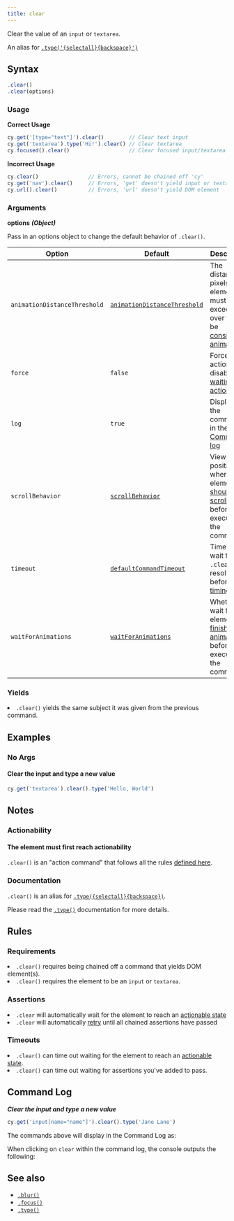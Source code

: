 ```yaml
---
title: clear
---
```


Clear the value of an `input` or `textarea`.

<Alert type="info">


An alias for [`.type('{selectall}{backspace}')`](/api/commands/type)

</Alert>

## Syntax

```javascript
.clear()
.clear(options)
```

### Usage

**<Icon name="check-circle" color="green"></Icon> Correct Usage**

```javascript
cy.get('[type="text"]').clear()        // Clear text input
cy.get('textarea').type('Hi!').clear() // Clear textarea
cy.focused().clear()                   // Clear focused input/textarea
```

**<Icon name="exclamation-triangle" color="red"></Icon> Incorrect Usage**

```javascript
cy.clear()                // Errors, cannot be chained off 'cy'
cy.get('nav').clear()     // Errors, 'get' doesn't yield input or textarea
cy.url().clear()          // Errors, 'url' doesn't yield DOM element
```

### Arguments

**<Icon name="angle-right"></Icon> options**  ***(Object)***

Pass in an options object to change the default behavior of `.clear()`.

Option | Default | Description
--- | --- | ---
`animationDistanceThreshold` | [`animationDistanceThreshold`](/guides/references/configuration#Actionability) | The distance in pixels an element must exceed over time to be [considered animating](/guides/core-concepts/interacting-with-elements#Animations).
`force` | `false` | Forces the action, disables [waiting for actionability](#Assertions)
`log` | `true` | Displays the command in the [Command log](/guides/core-concepts/test-runner#Command-Log)
`scrollBehavior` | [`scrollBehavior`](/guides/references/configuration#Actionability) | Viewport position to where an element [should be scrolled](/guides/core-concepts/interacting-with-elements#Scrolling) before executing the command
`timeout` | [`defaultCommandTimeout`](/guides/references/configuration#Timeouts) | Time to wait for `.clear()` to resolve before [timing out](#Timeouts)
`waitForAnimations` | [`waitForAnimations`](/guides/references/configuration#Actionability) | Whether to wait for elements to [finish animating](/guides/core-concepts/interacting-with-elements#Animations) before executing the command.

### Yields [<Icon name="question-circle"/>](introduction-to-cypress#Subject-Management)

<List><li>`.clear()` yields the same subject it was given from the previous command.</li></List>

## Examples

### No Args

#### Clear the input and type a new value

```javascript
cy.get('textarea').clear().type('Hello, World')
```

## Notes

### Actionability

#### The element must first reach actionability

`.clear()` is an "action command" that follows all the rules [defined here](/guides/core-concepts/interacting-with-elements).

### Documentation

`.clear()` is an alias for [`.type({selectall}{backspace})`](/api/commands/type).

Please read the [`.type()`](/api/commands/type) documentation for more details.

## Rules

### Requirements [<Icon name="question-circle"/>](introduction-to-cypress#Chains-of-Commands)

<List><li>`.clear()` requires being chained off a command that yields DOM element(s).</li><li>`.clear()` requires the element to be an `input` or `textarea`.</li></List>

### Assertions [<Icon name="question-circle"/>](introduction-to-cypress#Assertions)

<List><li>`.clear` will automatically wait for the element to reach an [actionable state](/guides/core-concepts/interacting-with-elements)</li><li>`.clear` will automatically [retry](/guides/core-concepts/retry-ability) until all chained assertions have passed</li></List>

### Timeouts [<Icon name="question-circle"/>](introduction-to-cypress#Timeouts)

<List><li>`.clear()` can time out waiting for the element to reach an [actionable state](/guides/core-concepts/interacting-with-elements).</li><li>`.clear()` can time out waiting for assertions you've added to pass.</li></List>

## Command Log

***Clear the input and type a new value***

```javascript
cy.get('input[name="name"]').clear().type('Jane Lane')
```

The commands above will display in the Command Log as:

<DocsImage src="/img/api/clear/clear-input-in-cypress.png" alt="Command log for clear" ></DocsImage>

When clicking on `clear` within the command log, the console outputs the following:

<DocsImage src="/img/api/clear/one-input-cleared-in-tests.png" alt="console.log for clear" ></DocsImage>

## See also

- [`.blur()`](/api/commands/blur)
- [`.focus()`](/api/commands/focus)
- [`.type()`](/api/commands/type)

